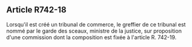 Article R742-18
----
Lorsqu'il est créé un tribunal de commerce, le greffier de ce tribunal est nommé
par le garde des sceaux, ministre de la justice, sur proposition d'une
commission dont la composition est fixée à l'article R. 742-19.
